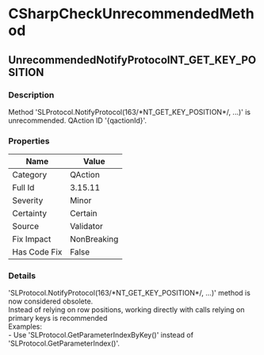 ﻿---  
uid: Validator_3_15_11  
---

# CSharpCheckUnrecommendedMethod

## UnrecommendedNotifyProtocolNT\_GET\_KEY\_POSITION

### Description

Method 'SLProtocol.NotifyProtocol(163\/\*NT\_GET\_KEY\_POSITION\*\/, ...)' is unrecommended. QAction ID '{qactionId}'.

### Properties

| Name         | Value       |
| ------------ | ----------- |
| Category     | QAction     |
| Full Id      | 3.15.11     |
| Severity     | Minor       |
| Certainty    | Certain     |
| Source       | Validator   |
| Fix Impact   | NonBreaking |
| Has Code Fix | False       |

### Details

'SLProtocol.NotifyProtocol(163\/\*NT\_GET\_KEY\_POSITION\*\/, ...)' method is now considered obsolete.  
Instead of relying on row positions, working directly with calls relying on primary keys is recommended  
Examples:  
 \- Use 'SLProtocol.GetParameterIndexByKey()' instead of 'SLProtocol.GetParameterIndex()'.
